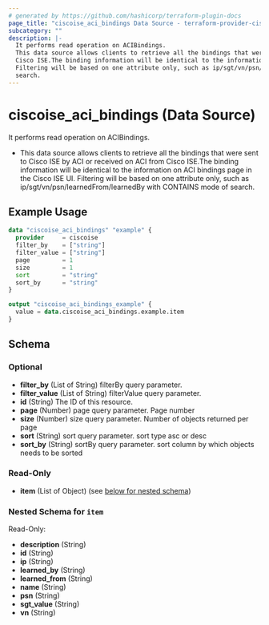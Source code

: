 ```yaml
---
# generated by https://github.com/hashicorp/terraform-plugin-docs
page_title: "ciscoise_aci_bindings Data Source - terraform-provider-ciscoise"
subcategory: ""
description: |-
  It performs read operation on ACIBindings.
  This data source allows clients to retrieve all the bindings that were sent to Cisco ISE by ACI or received on ACI from
  Cisco ISE.The binding information will be identical to the information on ACI bindings page in the Cisco ISE UI.
  Filtering will be based on one attribute only, such as ip/sgt/vn/psn/learnedFrom/learnedBy with CONTAINS mode of
  search.
---
```


# ciscoise_aci_bindings (Data Source)

It performs read operation on ACIBindings.

- This data source allows clients to retrieve all the bindings that were sent to Cisco ISE by ACI or received on ACI from
Cisco ISE.The binding information will be identical to the information on ACI bindings page in the Cisco ISE UI.
Filtering will be based on one attribute only, such as ip/sgt/vn/psn/learnedFrom/learnedBy with CONTAINS mode of
search.

## Example Usage

```terraform
data "ciscoise_aci_bindings" "example" {
  provider     = ciscoise
  filter_by    = ["string"]
  filter_value = ["string"]
  page         = 1
  size         = 1
  sort         = "string"
  sort_by      = "string"
}

output "ciscoise_aci_bindings_example" {
  value = data.ciscoise_aci_bindings.example.item
}
```

<!-- schema generated by tfplugindocs -->
## Schema

### Optional

- **filter_by** (List of String) filterBy query parameter.
- **filter_value** (List of String) filterValue query parameter.
- **id** (String) The ID of this resource.
- **page** (Number) page query parameter. Page number
- **size** (Number) size query parameter. Number of objects returned per page
- **sort** (String) sort query parameter. sort type asc or desc
- **sort_by** (String) sortBy query parameter. sort column by which objects needs to be sorted

### Read-Only

- **item** (List of Object) (see [below for nested schema](#nestedatt--item))

<a id="nestedatt--item"></a>
### Nested Schema for `item`

Read-Only:

- **description** (String)
- **id** (String)
- **ip** (String)
- **learned_by** (String)
- **learned_from** (String)
- **name** (String)
- **psn** (String)
- **sgt_value** (String)
- **vn** (String)


